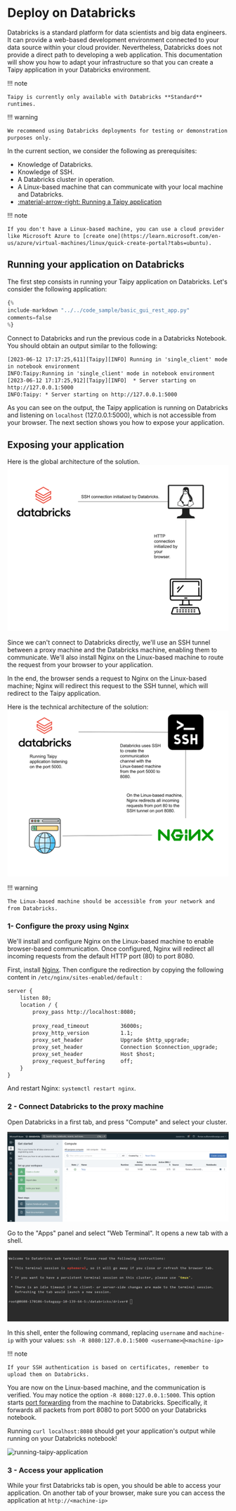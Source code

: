 # Deploy on Databricks

Databricks is a standard platform for data scientists and big data engineers. It can provide a web-based development environment connected to your data source within your cloud provider. Nevertheless, Databricks does not provide a direct path to developing a web application. This documentation will show you how to adapt your infrastructure so that you can create a Taipy application in your Databricks environment.

!!! note

    Taipy is currently only available with Databricks **Standard** runtimes.

!!! warning

    We recommend using Databricks deployments for testing or demonstration purposes only.

In the current section, we consider the following as prerequisites:

- Knowledge of Databricks.
- Knowledge of SSH.
- A Databricks cluster in operation.
- A Linux-based machine that can communicate with your local machine and Databricks.
- [:material-arrow-right: Running a Taipy application](../../run/index.md)

!!! note

    If you don't have a Linux-based machine, you can use a cloud provider like Microsoft Azure to [create one](https://learn.microsoft.com/en-us/azure/virtual-machines/linux/quick-create-portal?tabs=ubuntu).

## Running your application on Databricks

The first step consists in running your Taipy application on Databricks.
Let's consider the following application:

```python linenums="1"
{%
include-markdown "../../code_sample/basic_gui_rest_app.py"
comments=false
%}
```

Connect to Databricks and run the previous code in a Databricks Notebook. You should obtain an output similar to the following:
```
[2023-06-12 17:17:25,611][Taipy][INFO] Running in 'single_client' mode in notebook environment
INFO:Taipy:Running in 'single_client' mode in notebook environment
[2023-06-12 17:17:25,912][Taipy][INFO]  * Server starting on http://127.0.0.1:5000
INFO:Taipy: * Server starting on http://127.0.0.1:5000
```


As you can see on the output, the Taipy application is running on Databricks and listening on `localhost`
(127.0.0.1:5000), which is not accessible from your browser. The next section shows you how to expose your application.


## Exposing your application

Here is the global architecture of the solution.
![Global architecture](./images/global-architecture.svg)

Since we can't connect to Databricks directly, we'll use an SSH tunnel between a proxy machine and the
Databricks machine, enabling them to communicate.
We'll also install Nginx on the Linux-based machine to route the request from your browser to your application.

In the end, the browser sends a request to Nginx on the Linux-based machine; Nginx will redirect this request to the SSH tunnel, which will redirect to the Taipy application.

Here is the technical architecture of the solution:
![Technical architecture](./images/technical-architecture.svg)

!!! warning

    The Linux-based machine should be accessible from your network and from Databricks.

### 1- Configure the proxy using Nginx

We'll install and configure Nginx on the Linux-based machine to enable browser-based communication.
Once configured, Nginx will redirect all incoming requests from the default HTTP port (80) to port 8080.

First, install [Nginx](https://www.nginx.com/resources/wiki/start/topics/tutorials/install/). Then configure the redirection by copying the following content in `/etc/nginx/sites-enabled/default` :
```
server {
    listen 80;
    location / {
        proxy_pass http://localhost:8080;

        proxy_read_timeout          36000s;
        proxy_http_version          1.1;
        proxy_set_header            Upgrade $http_upgrade;
        proxy_set_header            Connection $connection_upgrade;
        proxy_set_header            Host $host;
        proxy_request_buffering     off;
    }
}
```

And restart Nginx: `systemctl restart nginx`.

### 2 - Connect Databricks to the proxy machine

Open Databricks in a first tab, and press "Compute" and select your cluster.

![databricks-clusters](images/databricks-clusters.png)

Go to the "Apps" panel and select "Web Terminal". It opens a new tab with a shell.

![running-taipy-application](images/databricks-shell.png)

In this shell, enter the following command, replacing `username` and `machine-ip` with your values:
```ssh -R 8080:127.0.0.1:5000 <username>@<machine-ip>```

!!! note

    If your SSH authentication is based on certificates, remember to upload them on Databricks.

You are now on the Linux-based machine, and the communication is verified. You may notice the option
`-R 8080:127.0.0.1:5000`. This option starts
[port forwarding](https://www.ssh.com/academy/ssh/tunneling-example) from the machine to Databricks.
Specifically, it forwards all packets from port 8080 to port 5000 on your Databricks notebook.

Running `curl localhost:8080` should get your application's output while running on your Databricks notebook!

![running-taipy-application](images/curl-app.png)

### 3 - Access your application

While your first Databricks tab is open, you should be able to access your application.
On another tab of your browser, make sure you can access the application at `http://<machine-ip>`
